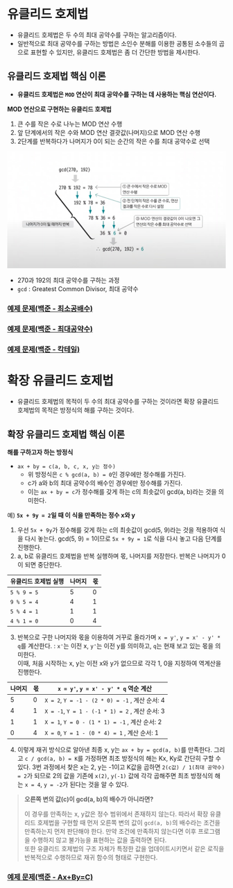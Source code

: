 # 유클리드 호제법

- 유클리드 호제법은 두 수의 최대 공약수를 구하는 알고리즘이다.
- 일반적으로 최대 공약수를 구하는 방법은 소인수 분해를 이용한 공통된 소수들의 곱으로 표현할 수 있지만, 유클리드 호제법은 좀 더 간단한 방법을 제시한다.

## 유클리드 호제법 핵심 이론

- **유클리드 호제법은 `MOD` 연산이 최대 공약수를 구하는 데 사용하는 핵심 연산이다.**

**MOD 연산으로 구현하는 유클리드 호제법**
1. 큰 수를 작은 수로 나누는 MOD 연산 수행
2. 앞 단계에서의 작은 수와 MOD 연산 결괏값(나머지)으로 MOD 연산 수행
3. 2단계를 반복하다가 나머지가 0이 되는 순간의 작은 수를 최대 공약수로 선택

![img.png](image/img.png)

- 270과 192의 최대 공약수를 구하는 과정
- `gcd` : Greatest Common Divisor, 최대 공약수

### [예제 문제(백준 - 최소공배수)](https://github.com/genesis12345678/TIL/blob/main/algorithm/numberTheory/euclidean/Example_1.md#%EC%9C%A0%ED%81%B4%EB%A6%AC%EB%93%9C-%ED%98%B8%EC%A0%9C%EB%B2%95-%EC%98%88%EC%A0%9C---1)

### [예제 문제(백준 - 최대공약수)](https://github.com/genesis12345678/TIL/blob/main/algorithm/numberTheory/euclidean/Example_2.md#%EC%9C%A0%ED%81%B4%EB%A6%AC%EB%93%9C-%ED%98%B8%EC%A0%9C%EB%B2%95-%EC%98%88%EC%A0%9C---2)

### [예제 문제(백준 - 칵테일)](https://github.com/genesis12345678/TIL/blob/main/algorithm/numberTheory/euclidean/Example_3.md#%EC%9C%A0%ED%81%B4%EB%A6%AC%EB%93%9C-%ED%98%B8%EC%A0%9C%EB%B2%95-%EC%98%88%EC%A0%9C---3)

# 확장 유클리드 호제법

- 유클리드 호제법의 목적이 두 수의 최대 공약수를 구하는 것이라면 확장 유클리드 호제법의 목적은 방정식의 해를 구하는 것이다.

## 확장 유클리드 호제법 핵심 이론

**해를 구하고자 하는 방정식**
- `ax + by = c(a, b, c, x, y는 정수)`
  - 위 방정식은 `c % gcd(a, b) = 0`인 경우에만 정수해를 가진다.
  - c가 a와 b의 최대 공약수의 배수인 경우에만 정수해를 가진다.
  - 이는 `ax + by = c`가 정수해를 갖게 하는 c의 최솟값이 gcd(a, b)라는 것을 의미한다.

예) **`5x + 9y = 2`일 때 이 식을 만족하는 정수 x와 y**
1. 우선 `5x + 9y`가 정수해를 갖게 하는 c의 최솟값이 gcd(5, 9)라는 것을 적용하여 식을 다시 놓는다. gcd(5, 9) = 1이므로 `5x + 9y = 1`로 식을 다시 놓고 다음 단계를 진행한다.
2. a, b로 유클리드 호제법을 반복 실행하며 몫, 나머지를 저장한다. 반복은 나머지가 0이 되면 중단한다.

| 유클리드 호제법 실행 | 나머지 | 몫 |
|-------------|-----|---|
| `5 % 9 = 5` | 5   | 0 |
| `9 % 5 = 4` | 4   | 1 |
| `5 % 4 = 1` | 1   | 1 |
| `4 % 1 = 0` | 0   | 4 |

3. 반복으로 구한 나머지와 몫을 이용하여 거꾸로 올라가며 `x = y'`, `y = x' - y' * q`를 계산한다. 
: `x'`는 이전 x, `y'`는 이전 y를 의미하고, `q`는 현재 보고 있는 몫을 의미한다.<br>
    이때, 처음 시작하는 x, y는 이전 x와 y가 없으므로 각각 1, 0을 지정하여 역계산을 진행한다.

| 나머지 | 몫 | `x = y'`, `y = x' - y' * q` 역순 계산           |
|-----|---|---------------------------------------------|
| 5   | 0 | `X = 2`, `Y = -1 - (2 * 0) = -1` , 계산 순서: 4 |
| 4   | 1 | `X = -1`, `Y = 1 - (-1 * 1) = 2` , 계산 순서: 3 |
| 1   | 1 | `X = 1`, `Y = 0 - (1 * 1) = -1` , 계산 순서: 2  |
| 0   | 4 | `X = 0`, `Y = 1 - (0 * 4) = 1` , 계산 순서: 1   |

4. 이렇게 재귀 방식으로 알아낸 최종 x, y는 `ax + by = gcd(a, b)`를 만족한다. 그리고 `c / gcd(a, b) = K`를 가정하면 최초 방정식의 해는
    Kx, Ky로 간단히 구할 수 있다. 3번 과정에서 찾은 x는 2, y는 -1이고 K값을 곱하면 `2(c값) / 1(최대 공약수) = 2`가 되므로 2의 값을 기존에 `x(2)`, `y(-1)` 값에
    각각 곱해주면 최초 방정식의 해는 `x = 4`, `y = -2`가 된다는 것을 알 수 있다.

> **오른쪽 변의 값(c)이 gcd(a, b)의 배수가 아니라면?**
> 
> 이 경우를 만족하는 x, y값은 정수 범위에서 존재하지 않는다. 따라서 확장 유클리드 호제법을 구현할 때 먼저 오른쪽 변의 값이 `gcd(a, b)`의 배수라는 조건을
> 만족하는지 먼저 판단해야 한다. 만약 조건에 만족하지 않는다면 이후 프로그램을 수행하지 않고 불가능을 표현하는 값을 출력하면 된다.<br>
> 또한 유클리드 호제법의 구조 자체가 특정한 값을 업데이트시키면서 같은 로직을 반복적으로 수행하므로 재귀 함수의 형태로 구현한다.

### [예제 문제(백준 - Ax+By=C)](https://github.com/genesis12345678/TIL/blob/main/algorithm/numberTheory/euclidean/Example_4.md#%ED%99%95%EC%9E%A5-%EC%9C%A0%ED%81%B4%EB%A6%AC%EB%93%9C-%ED%98%B8%EC%A0%9C%EB%B2%95-%EC%98%88%EC%A0%9C---1)
